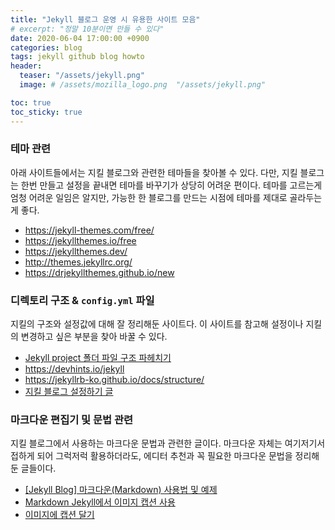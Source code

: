 ```yaml
---
title: "Jekyll 블로그 운영 시 유용한 사이트 모음"
# excerpt: "정말 10분이면 만들 수 있다"
date: 2020-06-04 17:00:00 +0900
categories: blog
tags: jekyll github blog howto
header:
  teaser: "/assets/jekyll.png"
  image: # /assets/mozilla_logo.png  "/assets/jekyll.png"

toc: true  
toc_sticky: true 
---
```

### 테마 관련
아래 사이트들에서는 지킬 블로그와 관련한 테마들을 찾아볼 수 있다. 다만, 지킬 블로그는 한번 만들고 설정을 끝내면 테마를 바꾸기가 상당히 어려운 편이다. 테마를 고르는게 엄청 어려운 일임은 알지만, 가능한 한 블로그를 만드는 시점에 테마를 제대로 골라두는 게 좋다.

 * https://jekyll-themes.com/free/
 * https://jekyllthemes.io/free
 * https://jekyllthemes.dev/
 * http://themes.jekyllrc.org/
 * https://drjekyllthemes.github.io/new

 
 
### 디렉토리 구조 & `config.yml` 파일
 지킬의 구조와 설정값에 대해 잘 정리해둔 사이트다. 이 사이트를 참고해 설정이나 지킬의 변경하고 싶은 부분을 찾아 바꿀 수 있다.
 
  * [Jekyll project 폴더 파일 구조 파헤치기](https://suhwan.dev/2017/06/23/jekyll-project-structure/)
  * https://devhints.io/jekyll
  * https://jekyllrb-ko.github.io/docs/structure/
  * [지킬 블로그 설정하기 글](https://devinlife.com/howto%20github%20pages/blog-config/)


### 마크다운 편집기 및 문법 관련
지킬 블로그에서 사용하는 마크다운 문법과 관련한 글이다. 마크다운 자체는 여기저기서 접하게 되어 그럭저럭 활용하더라도, 에디터 추천과 꼭 필요한 마크다운 문법을 정리해둔 글들이다.

  * [[Jekyll Blog] 마크다운(Markdown) 사용법 및 예제](https://theorydb.github.io/envops/2019/05/22/envops-blog-how-to-use-md/)
  * [Markdown Jekyll에서 이미지 캡션 사용](https://www.it-swarm.dev/ko/github/markdown-jekyll%EC%97%90%EC%84%9C-%EC%9D%B4%EB%AF%B8%EC%A7%80-%EC%BA%A1%EC%85%98-%EC%82%AC%EC%9A%A9/1041410378/)
  * [이미지에 캡션 달기](https://62che.com/blog/vuepress/%EC%9D%B4%EB%AF%B8%EC%A7%80%EC%97%90-%EC%BA%A1%EC%85%98-%EB%8B%AC%EA%B8%B0.html#%ED%9E%8C%ED%8A%B8)